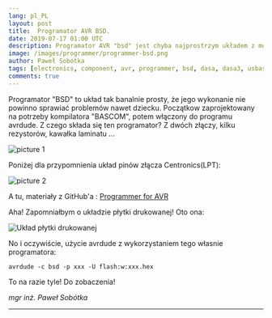 ```yaml
---
lang: pl_PL
layout: post
title:  Programator AVR BSD.
date: 2019-07-17 01:00 UTC 
description: Programator AVR "bsd" jest chyba najprostrzym układem z możliwych. Można go zbudować na płytce prototypowej. Był początkowo zaprojektowany dla kompilatora "BASCOM".
image: /images/programmer/programmer-bsd.png
author: Paweł Sobótka
tags: [electronics, component, avr, programmer, bsd, dasa, dasa3, usbasp]
comments: true
---
```


Programator "BSD" to układ tak banalnie prosty,  że jego wykonanie nie powinno sprawiać problemów nawet dziecku. Początkow zaprojektowany na potrzeby kompilatora "BASCOM", potem włączony do programu avrdude. Z czego składa się ten programator? Z dwóch złączy, kilku rezystorów, kawałka laminatu ...

![picture 1]({{site.url}}{{site.baseurl}}/images/programmer/bsd_programmer.png "Programator 'BSD' schemat")

Poniżej dla przypomnienia układ pinów złącza Centronics(LPT):

![picture 2]({{site.url}}{{site.baseurl}}/images/programmer/centronics_pinout.png "Układ pinów złącza 'Centronics' (LPT) - drukarkowego")

A tu, materiały z GitHub'a : [Programmer for AVR](https://github.com/majsterklepka/hrl/tree/master/kicad/programmer "MajsterKlepka GitHub Account")



Aha! Zapomniałbym o układzie płytki drukowanej! Oto ona:

![]({{site.url}}{{site.baseurl}}/images/programmer/bsd_programmer-brd.svg.png "Układ płytki drukowanej")

No i oczywiście, użycie avrdude z wykorzystaniem tego własnie programatora:
```
avrdude -c bsd -p xxx -U flash:w:xxx.hex
```

To na razie tyle! Do zobaczenia!

_mgr inż. Paweł Sobótka_
- - - 
